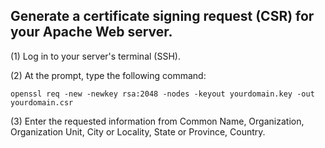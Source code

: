 ## Generate a certificate signing request (CSR) for your Apache Web server.

(1) Log in to your server's terminal (SSH).

(2) At the prompt, type the following command:

```
openssl req -new -newkey rsa:2048 -nodes -keyout yourdomain.key -out yourdomain.csr
```
(3) Enter the requested information from Common Name, Organization, Organization Unit, City or Locality, State or Province, Country.
